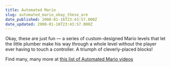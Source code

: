 ```yaml
---
title: Automated Mario
slug: automated_mario_okay_these_are
date_published: 2008-01-16T23:43:57.000Z
date_updated: 2008-01-16T23:43:57.000Z
---
```


Okay, these are just fun — a series of custom-designed Mario levels that let the little plumber make his way through a whole level without the player ever having to touch a controller. A triumph of cleverly-placed blocks!

Find many, many more at [this list of Automated Mario videos](http://www.youtube.com/view_play_list?p=DBA0F1B3B93370D5)
